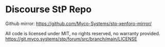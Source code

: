 # Discourse StP Repo

Github mirror:
https://github.com/Myco-Systems/stp-xenforo-mirror/

All code is licensed under MIT, no rights reserved, no warranty provided.
https://git.myco.systems/stp/forum/src/branch/main/LICENSE